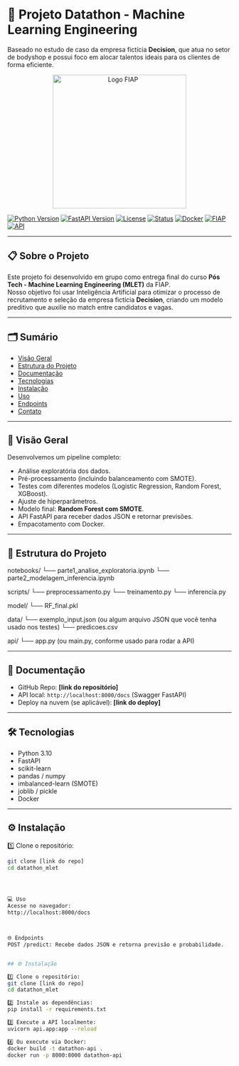 # 🧠 Projeto Datathon - Machine Learning Engineering

Baseado no estudo de caso da empresa fictícia **Decision**, que atua no setor de bodyshop e possui foco em alocar talentos ideais para os clientes de forma eficiente.

<div align="center">
  <p float="left" align="middle">
    <img src="https://www.fiap.com.br/wp-content/themes/fiap2016/images/sharing/fiap.png" alt="Logo FIAP" width="300"/>
  </p>
</div>

[![Python Version](https://img.shields.io/badge/python-3.10-blue.svg)](https://python.org)
[![FastAPI Version](https://img.shields.io/badge/fastapi-0.110.0-green.svg)](https://fastapi.tiangolo.com/)
[![License](https://img.shields.io/badge/license-MIT-blue.svg)](LICENSE)
[![Status](https://img.shields.io/badge/status-final-orange)](/)
[![Docker](https://img.shields.io/badge/docker-ready-blue)](https://www.docker.com/)
[![FIAP](https://img.shields.io/badge/FIAP-project-red.svg)](https://www.fiap.com.br)
[![API](https://img.shields.io/badge/API-REST-yellow.svg)](/)

---

## 📋 Sobre o Projeto

Este projeto foi desenvolvido em grupo como entrega final do curso **Pós Tech - Machine Learning Engineering (MLET)** da FIAP.  
Nosso objetivo foi usar Inteligência Artificial para otimizar o processo de recrutamento e seleção da empresa fictícia **Decision**, criando um modelo preditivo que auxilie no match entre candidatos e vagas.

---

## 🗂 Sumário

- [Visão Geral](#🎯-visão-geral)
- [Estrutura do Projeto](#📁-estrutura-do-projeto)
- [Documentação](#📄-documentação)
- [Tecnologias](#🛠-tecnologias)
- [Instalação](#⚙️-instalação)
- [Uso](#💻-uso)
- [Endpoints](#🌐-endpoints)
- [Contato](#💬-contato)

---

## 🎯 Visão Geral

Desenvolvemos um pipeline completo:
- Análise exploratória dos dados.
- Pré-processamento (incluindo balanceamento com SMOTE).
- Testes com diferentes modelos (Logistic Regression, Random Forest, XGBoost).
- Ajuste de hiperparâmetros.
- Modelo final: **Random Forest com SMOTE**.
- API FastAPI para receber dados JSON e retornar previsões.
- Empacotamento com Docker.

---

## 📁 Estrutura do Projeto
notebooks/
  └── parte1_analise_exploratoria.ipynb
  └── parte2_modelagem_inferencia.ipynb

scripts/
  └── preprocessamento.py
  └── treinamento.py
  └── inferencia.py

model/
  └── RF_final.pkl

data/
  └── exemplo_input.json  (ou algum arquivo JSON que você tenha usado nos testes)
  └── predicoes.csv

api/
  └── app.py  (ou main.py, conforme usado para rodar a API)



---

## 📄 Documentação

- GitHub Repo: **[link do repositório]**
- API local: `http://localhost:8000/docs` (Swagger FastAPI)
- Deploy na nuvem (se aplicável): **[link do deploy]**

---

## 🛠 Tecnologias

- Python 3.10
- FastAPI
- scikit-learn
- pandas / numpy
- imbalanced-learn (SMOTE)
- joblib / pickle
- Docker

---

## ⚙️ Instalação

1️⃣ Clone o repositório:
```bash
git clone [link do repo]
cd datathon_mlet




💻 Uso
Acesse no navegador:
http://localhost:8000/docs



🌐 Endpoints
POST /predict: Recebe dados JSON e retorna previsão e probabilidade.


## ⚙️ Instalação

1️⃣ Clone o repositório:
git clone [link do repo]
cd datathon_mlet

2️⃣ Instale as dependências:
pip install -r requirements.txt

3️⃣ Execute a API localmente:
uvicorn api.app:app --reload

4️⃣ Ou execute via Docker:
docker build -t datathon-api .
docker run -p 8000:8000 datathon-api
